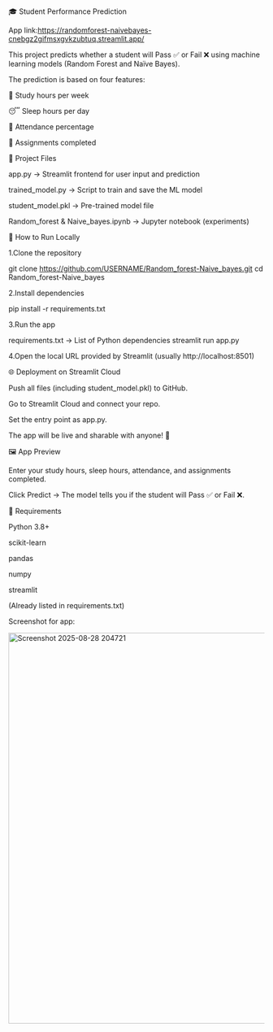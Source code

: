 🎓 Student Performance Prediction

App link:https://randomforest-naivebayes-cnebgz2gifmsxgvkzubtuq.streamlit.app/


This project predicts whether a student will Pass ✅ or Fail ❌ using machine learning models (Random Forest and Naïve Bayes).


The prediction is based on four features:

📘 Study hours per week

😴 Sleep hours per day

🏫 Attendance percentage

📝 Assignments completed


📂 Project Files

app.py → Streamlit frontend for user input and prediction

trained_model.py → Script to train and save the ML model

student_model.pkl → Pre-trained model file

Random_forest & Naive_bayes.ipynb → Jupyter notebook (experiments)



🚀 How to Run Locally

1.Clone the repository

git clone https://github.com/USERNAME/Random_forest-Naive_bayes.git
cd Random_forest-Naive_bayes



2.Install dependencies

pip install -r requirements.txt


3.Run the app

requirements.txt → List of Python dependencies
streamlit run app.py


4.Open the local URL provided by Streamlit (usually http://localhost:8501)


🌐 Deployment on Streamlit Cloud

Push all files (including student_model.pkl) to GitHub.

Go to Streamlit Cloud
 and connect your repo.

Set the entry point as app.py.

The app will be live and sharable with anyone! 🎉



🖼️ App Preview

Enter your study hours, sleep hours, attendance, and assignments completed.

Click Predict → The model tells you if the student will Pass ✅ or Fail ❌.


📌 Requirements

Python 3.8+

scikit-learn

pandas

numpy

streamlit

(Already listed in requirements.txt)


Screenshot for app:


<img width="931" height="769" alt="Screenshot 2025-08-28 204721" src="https://github.com/user-attachments/assets/ccf4e28f-b01c-414a-ba90-6c366c1e9247" />
